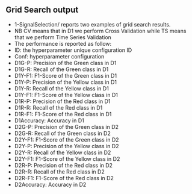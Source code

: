 ## Grid Search output

* 1-SignalSelection/ reports two examples of grid search results. 
* NB CV means that in D1 we perform Cross Validation while TS means that we perform Time Series Validation
* The performance is reported as follow:
* ID: the hyperparameter unique configuration ID
* Conf: hyperparameter configuration
* D1G-P: Precision of the Green class in D1
* D1G-R: Recall of the Green class in D1
* D1Y-F1: F1-Score of the Green class in D1
* D1Y-P: Precision of the Yellow class in D1
* D1Y-R: Recall of the Yellow class in D1
* D1Y-F1: F1-Score of the Yellow class in D1
* D1R-P: Precision of the Red class in D1
* D1R-R: Recall of the Red class in D1
* D1R-F1: F1-Score of the Red class in D1
* D1Accuracy: Accuracy in D1
* D2G-P: Precision of the Green class in D2
* D2G-R: Recall of the Green class in D2
* D2Y-F1: F1-Score of the Green class in D2
* D2Y-P: Precision of the Yellow class in D2
* D2Y-R: Recall of the Yellow class in D2
* D2Y-F1: F1-Score of the Yellow class in D2
* D2R-P: Precision of the Red class in D2
* D2R-R: Recall of the Red class in D2
* D2R-F1: F1-Score of the Red class in D2
* D2Accuracy: Accuracy in D2